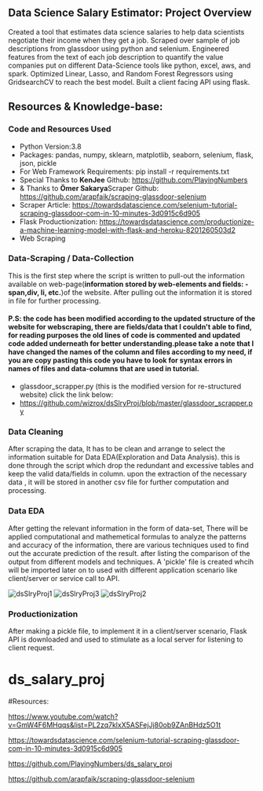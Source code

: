
## Data Science Salary Estimator: Project Overview

Created a tool that estimates data science salaries to help data scientists negotiate their income when they get a job.
Scraped over sample of job descriptions from glassdoor using python and selenium.
Engineered features from the text of each job description to quantify the value companies put on different 
Data-Science tools like python, excel, aws, and spark.
Optimized Linear, Lasso, and Random Forest Regressors using GridsearchCV to reach the best model.
Built a client facing API using flask.
## Resources & Knowledge-base:
### Code and Resources Used
- Python Version:3.8
- Packages: pandas, numpy, sklearn, matplotlib, seaborn, selenium, flask, json, pickle
- For Web Framework Requirements: pip install -r requirements.txt
- Special Thanks to **KenJee** Github: https://github.com/PlayingNumbers
- & Thanks to **Ömer Sakarya**Scraper Github: https://github.com/arapfaik/scraping-glassdoor-selenium
- Scraper Article: https://towardsdatascience.com/selenium-tutorial-scraping-glassdoor-com-in-10-minutes-3d0915c6d905
- Flask Productionization: https://towardsdatascience.com/productionize-a-machine-learning-model-with-flask-and-heroku-8201260503d2
- Web Scraping

### Data-Scraping / Data-Collection
This is the first step where the script is written to pull-out the information available on web-page(**information stored by web-elements and fields:
-span,div, li, etc.**)of the website. After pulling out the information it is stored in file for further processing.

#### P.S: the code has been modified according to the updated structure of the website for webscraping, there are fields/data that I couldn't able to find, for reading purposes the old lines of code is commented and updated code added underneath for better understanding.please take a note that I have changed the names of the column and files according to my need, if you are copy pasting this code you have to look for syntax errors in names of files and data-columns that are used in tutorial.
- glassdoor_scrapper.py (this is the modified version for re-structured website) click the link below:
- https://github.com/wizrox/dsSlryProj/blob/master/glassdoor_scrapper.py

### Data Cleaning

After scraping the data, It has to be clean and arrange to select the information suitable for Data EDA(Exploration and Data Analysis). this is done through    the script which drop the redundant and excessive tables and keep the valid data/fields in column. upon the extraction of the necessary data , it will be stored in another csv file for further computation and processing.


### Data EDA
After getting the relevant information in the form of data-set, There will be applied computational and mathemetical formulas to analyze the patterns
and accuracy of the information, there are various techniques used to find out the accurate prediction of the result. after listing the comparison of the 
output from different models and techniques. A 'pickle' file is created whcih will be imported later on to used with different application scenario like 
client/server or service call to API.

![dsSlryProj1](https://user-images.githubusercontent.com/54668143/112748517-cd643780-9007-11eb-8333-7acc7705d422.png)
![dsSlryProj3](https://user-images.githubusercontent.com/54668143/112748529-df45da80-9007-11eb-95b7-952888339511.png)
![dsSlryProj2](https://user-images.githubusercontent.com/54668143/112748533-e5d45200-9007-11eb-8f8e-18dea20e2742.png)

### Productionization
After making a pickle file, to implement it in a client/server scenario, Flask API is downloaded and used to stimulate as a local server for listening
to client request.

# ds_salary_proj

#Resources:

https://www.youtube.com/watch?v=GmW4F6MHqqs&list=PL2zq7klxX5ASFejJj80ob9ZAnBHdz5O1t

https://towardsdatascience.com/selenium-tutorial-scraping-glassdoor-com-in-10-minutes-3d0915c6d905

https://github.com/PlayingNumbers/ds_salary_proj

https://github.com/arapfaik/scraping-glassdoor-selenium

